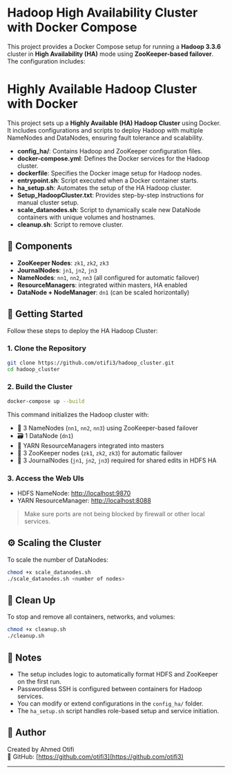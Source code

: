 # Hadoop High Availability Cluster with Docker Compose

This project provides a Docker Compose setup for running a **Hadoop 3.3.6** cluster in **High Availability (HA)** mode using **ZooKeeper-based failover**. The configuration includes:



# Highly Available Hadoop Cluster with Docker

This project sets up a **Highly Available (HA) Hadoop Cluster** using Docker. It includes configurations and scripts to deploy Hadoop with multiple NameNodes and DataNodes, ensuring fault tolerance and scalability.



- **config_ha/**: Contains Hadoop and ZooKeeper configuration files.
- **docker-compose.yml**: Defines the Docker services for the Hadoop cluster.
- **dockerfile**: Specifies the Docker image setup for Hadoop nodes.
- **entrypoint.sh**: Script executed when a Docker container starts.
- **ha_setup.sh**: Automates the setup of the HA Hadoop cluster.
- **Setup_HadoopCluster.txt**: Provides step-by-step instructions for manual cluster setup.
- **scale_datanodes.sh**: Script to dynamically scale new DataNode containers with unique volumes and hostnames.
- **cleanup.sh**: Script to remove cluster. 

## 🧩 Components

- **ZooKeeper Nodes**: `zk1`, `zk2`, `zk3`
- **JournalNodes**: `jn1`, `jn2`, `jn3`
- **NameNodes**: `nn1`, `nn2`, `nn3` (all configured for automatic failover)
- **ResourceManagers**: integrated within masters, HA enabled
- **DataNode + NodeManager**: `dn1` (can be scaled horizontally)


## 🚀 Getting Started

Follow these steps to deploy the HA Hadoop Cluster:

### 1. Clone the Repository

```bash
git clone https://github.com/otifi3/hadoop_cluster.git
cd hadoop_cluster
```

### 2. Build the Cluster

```bash
docker-compose up --build
```

This command initializes the Hadoop cluster with:
- 🧠 3 NameNodes (`nn1`, `nn2`, `nn3`) using ZooKeeper-based failover
- 🗃️ 1 DataNode (`dn1`)
- 🐘 YARN ResourceManagers integrated into masters
- 🦓 3 ZooKeeper nodes (`zk1`, `zk2`, `zk3`) for automatic failover
- 📓 3 JournalNodes (`jn1`, `jn2`, `jn3`) required for shared edits in HDFS HA

### 3. Access the Web UIs

- HDFS NameNode: [http://localhost:9870](http://localhost:9870)
- YARN ResourceManager: [http://localhost:8088](http://localhost:8088)

> Make sure ports are not being blocked by firewall or other local services.

## ⚙️ Scaling the Cluster

To scale the number of DataNodes:

```bash
chmod +x scale_datanodes.sh
./scale_datanodes.sh <number of nodes>
```

## 🧹 Clean Up

To stop and remove all containers, networks, and volumes:

```bash
chmod +x cleanup.sh
./cleanup.sh
```

## 📌 Notes

- The setup includes logic to automatically format HDFS and ZooKeeper on the first run.
- Passwordless SSH is configured between containers for Hadoop services.
- You can modify or extend configurations in the `config_ha/` folder.
- The `ha_setup.sh` script handles role-based setup and service initiation.

## 👤 Author

Created by Ahmed Otifi  
🔗 GitHub: [https://github.com/otifi3](https://github.com/otifi3)

---

 

